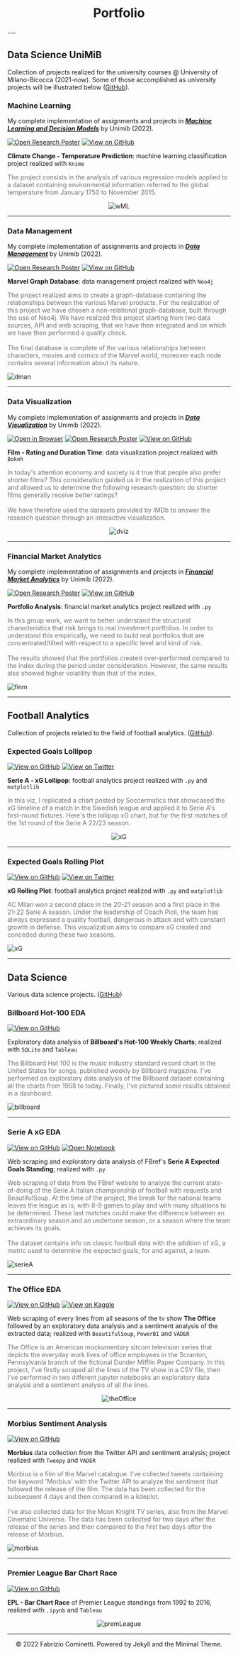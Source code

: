 <!--
Hi Everyone! 👋 Welcome to <b><i>Fabrizio Cominetti</i></b>'s portfolio website

- 📌 Data Science at **University of Milano-Bicocca**
- 📌 Digital Editor Intern at **AC Milan**
-->

<center><h1>Portfolio</h1></center>
---

## Data Science UniMiB

Collection of projects realized for the university courses @ University of Milano-Bicocca (2021-now). Some of those accomplished as university projects will be illustrated below ([GitHub](https://github.com/fabriziocominetti/data-science-UNIMIB)).

### Machine Learning

My complete implementation of assignments and projects in [***Machine Learning and Decision Models***](https://elearning.unimib.it/course/info.php?id=37912) by Unimib (2022).

[![Open Research Poster](https://img.shields.io/badge/PDF-Open_Research_Poster-blue?logo=adobe-acrobat-reader&logoColor=white)](https://github.com/fabriziocominetti/data-science-UNIMIB/blob/main/Machine%20Learning/Report_ML.pdf)
[![View on GitHub](https://img.shields.io/badge/GitHub-View_on_GitHub-blue?logo=GitHub)](https://github.com/fabriziocominetti/data-science-UNIMIB/tree/main/Machine%20Learning)

**Climate Change - Temperature Prediction**: machine learning classification project realized with `Knime`

<p style="color:#727272">The project consists in the analysis of various regression models applied to a dataset containing environmental information referred to the global temperature from January 1750 to November 2015.</p>

<center><img src ="./images/projects/workflowML.png" alt="wML"></center>

---
### Data Management

My complete implementation of assignments and projects in [***Data Management***](https://elearning.unimib.it/course/info.php?id=37922) by Unimib (2022).

[![Open Research Poster](https://img.shields.io/badge/PDF-Open_Research_Poster-blue?logo=adobe-acrobat-reader&logoColor=white)](https://github.com/fabriziocominetti/data-science-UNIMIB/blob/main/Data%20Management/Report_DM.pdf)
[![View on GitHub](https://img.shields.io/badge/GitHub-View_on_GitHub-blue?logo=GitHub)](https://github.com/fabriziocominetti/data-science-UNIMIB/tree/main/Data%20Management)

**Marvel Graph Database**: data management project realized with `Neo4j`

<p style="color:#727272">The project realized aims to create a graph-database containing the relationships between the various Marvel products. For the realization of this project we have chosen a non-relational graph-database, built through the use of Neo4j. We have realized this project starting from two data sources, API and web scraping, that we have then integrated and on which we have then performed a quality check.<br />
<br />
The final database is complete of the various relationships between characters, movies and comics of the Marvel world, moreover each node contains several information about its nature.</p>

<img src ="./images/projects/dataMan.png" alt="dman">

---
### Data Visualization

My complete implementation of assignments and projects in [***Data Visualization***](https://elearning.unimib.it/course/info.php?id=26218#en) by Unimib (2022).

[![Open in Browser](https://img.shields.io/badge/HTML-Open%20in%20Browser-red)](./projects/dataViz/dataViz.html)
[![Open Research Poster](https://img.shields.io/badge/PDF-Open_Research_Poster-blue?logo=adobe-acrobat-reader&logoColor=white)](https://github.com/fabriziocominetti/data-science-UNIMIB/blob/main/Data%20Visualization/AbeteAgazziCominetti.pdf)
[![View on GitHub](https://img.shields.io/badge/GitHub-View_on_GitHub-blue?logo=GitHub)](https://github.com/fabriziocominetti/data-science-UNIMIB/tree/main/Data%20Visualization)

**Film - Rating and Duration Time**: data visualization project realized with `Bokeh`

<p style="color:#727272">In today's attention economy and society is it true that people also prefer shorter films? This consideration guided us in the realization of this project and allowed us to determine the following research question: do shorter films generally receive better ratings?<br />
<br />
We have therefore used the datasets provided by IMDb to answer the research question through an interactive visualization.</p>

<center><img src ="./images/projects/dataViz.png" alt="dviz"></center>

---
### Financial Market Analytics

My complete implementation of assignments and projects in [***Financial Market Analytics***](https://elearning.unimib.it/course/info.php?id=37918) by Unimib (2022).

[![Open Research Poster](https://img.shields.io/badge/PDF-Open_Research_Poster-blue?logo=adobe-acrobat-reader&logoColor=white)](https://github.com/fabriziocominetti/data-science-UNIMIB/blob/main/Financial%20Market%20Analytics/Report_FM.pdf)
[![View on GitHub](https://img.shields.io/badge/GitHub-View_on_GitHub-blue?logo=GitHub)](https://github.com/fabriziocominetti/data-science-UNIMIB/tree/main/Financial%20Market%20Analytics)

**Portfolio Analysis**: financial market analytics project realized with `.py`

<p style="color:#727272">In this group work, we want to better understand the structural characteristics that risk brings to real investment portfolios. In order to understand this empirically, we need to build real portfolios that are concentrated/tilted with respect to a specific level and kind of risk.<br />
<br />
The results showed that the portfolios created over-performed compared to the index during the period under consideration. However, the same results also showed higher volatility than that of the index.</p>

<img src ="./images/projects/financial.png" alt="finm">

---
## Football Analytics

Collection of projects related to the field of football analytics. ([GitHub](https://github.com/fabriziocominetti/football-analytics)).

### Expected Goals Lollipop

[![View on GitHub](https://img.shields.io/badge/GitHub-View_on_GitHub-blue?logo=GitHub)](https://github.com/fabriziocominetti/football-analytics/tree/main/xG-lollipop)
[![View on Twitter](https://img.shields.io/badge/Twitter-View_on_Twitter-blue?logo=Twitter)](https://twitter.com/fcomi99/status/1559089938871746566)

**Serie A - xG Lollipop**: football analytics project realized with `.py` and `matplotlib`

<p style="color:#727272">In this viz, I replicated a chart posted by Soccermatics that showcased the xG timeline of a match in the Swedish league and applied it to Serie A's first-round fixtures. Here's the lollipop xG chart, but for the first matches of the 1st round of the Serie A 22/23 season.</p>

<center><img src ="./images/projects/serieA_2223_round1.png" alt="xG"></center>

---
### Expected Goals Rolling Plot

[![View on GitHub](https://img.shields.io/badge/GitHub-View_on_GitHub-blue?logo=GitHub)](https://github.com/fabriziocominetti/football-analytics/tree/main/xG-rolling-plot)
[![View on Twitter](https://img.shields.io/badge/Twitter-View_on_Twitter-blue?logo=Twitter)](https://twitter.com/fcomi99/status/1558762345509298177)

**xG Rolling Plot**: football analytics project realized with `.py` and `matplotlib`

<p style="color:#727272">AC Milan won a second place in the 20-21 season and a first place in the 21-22 Serie A season. Under the leadership of Coach Pioli, the team has always expressed a quality football, dangerous in attack and with constant growth in defense. This visualization aims to compare xG created and conceded during these two seasons.</p>

<img src ="./images/projects/ACM-xG-rolling-plot.png" alt="xG">

---
## Data Science

Various data science projects. ([GitHub](https://github.com/fabriziocominetti/))

### Billboard Hot-100 EDA

<a href="https://github.com/fabriziocominetti/billboard"><img src="https://img.shields.io/badge/GitHub-View_on_GitHub-blue?logo=GitHub" alt="View on GitHub"></a>

Exploratory data analysis of **Billboard's Hot-100 Weekly Charts**; realized with `SQLite` and `Tableau`

<p style="color:#727272">The Billboard Hot 100 is the music industry standard record chart in the United States for songs, published weekly by Billboard magazine. I've performed an exploratory data analysis of the Billboard dataset containing all the charts from 1958 to today. Finally, I've pictured some results obtained in a dashboard.</p>

<img src ="./images/projects/billboard.png" alt="billboard">

---
### Serie A xG EDA

<a href="https://github.com/fabriziocominetti/football-analytics/tree/main/xG-SerieA-2122"><img src="https://img.shields.io/badge/GitHub-View_on_GitHub-blue?logo=GitHub" alt="View on GitHub"></a>
[![Open Notebook](https://img.shields.io/badge/Jupyter-Open_Notebook-blue?logo=Jupyter)](projects/xG-serieA-2122.html)

Web scraping and exploratory data analysis of FBref's **Serie A Expected Goals Standing**; realized with `.py`

<p style="color:#727272">Web scraping of data from the FBref website to analyze the current state-of-doing of the Serie A Italian championship of football with requests and BeautifulSoup. At the time of the project, the break for the national teams leaves the league as is, with 8-9 games to play and with many situations to be determined. These last matches could make the difference between an extraordinary season and an undertone season, or a season where the team achieves its goals.<br />
<br />
The dataset contains info on classic football data with the addition of xG, a metric used to determine the expected goals, for and against, a team.</p>

<img src ="./images/projects/xG-serieA-2122.png" alt="serieA">

---
### The Office EDA

<a href="https://github.com/fabriziocominetti/the-office"><img src="https://img.shields.io/badge/GitHub-View_on_GitHub-blue?logo=GitHub" alt="View on GitHub"></a>
<a href="https://kaggle.com/fabriziocominetti/the-office-lines"><img src="https://img.shields.io/badge/Kaggle-View_on_Kaggle-blue?logo=Kaggle" alt="View on Kaggle"></a>

Web scraping of every lines from all seasons of the tv show **The Office** followed by an exploratory data analysis and a sentiment analysis of the extracted data; realized with `BeautifulSoup`, `PowerBI` and `VADER`

<p style="color:#727272">The Office is an American mockumentary sitcom television series that depicts the everyday work lives of office employees in the Scranton, Pennsylvania branch of the fictional Dunder Mifflin Paper Company. In this project, I've firstly scraped all the lines of the TV show in a CSV file, then I've performed in two different jupyter notebooks an exploratory data analysis and a sentiment analysis of all the lines.</p>

<center><img src ="./images/projects/theoffice.png" alt="theOffice"></center>

---
### Morbius Sentiment Analysis

[![View on GitHub](https://img.shields.io/badge/GitHub-View_on_GitHub-blue?logo=GitHub)](https://github.com/fabriziocominetti/morbius)

**Morbius** data collection from the Twitter API and sentiment analysis; project realized with `Tweepy` and `VADER`

<p style="color:#727272">Morbius is a film of the Marvel catalogue. I've collected tweets containing the keyword 'Morbius' with the Twitter API to analyze the sentiment that followed the release of the film. The data has been collected for the subsequent 4 days and then compared in a kdeplot.<br />
<br />
I've also collected data for the Moon Knight TV series, also from the Marvel Cinematic Universe. The data has been collected for two days after the release of the series and then compared to the first two days after the release of Morbius.</p>

<img src ="./images/projects/morbius1.png" alt="morbius">

---
### Premier League Bar Chart Race

<a href="https://github.com/fabriziocominetti/premier-league_bcr"><img src="https://img.shields.io/badge/GitHub-View_on_GitHub-blue?logo=GitHub" alt="View on GitHub"></a>

**EPL - Bar Chart Race** of Premier League standings from 1992 to 2016, realized with `.ipynb` and `Tableau`

<center><img src ="./images/projects/premierLeague_bcr.gif" alt="premLeague"></center>

---
<center>© 2022 Fabrizio Cominetti. Powered by Jekyll and the Minimal Theme.</center>